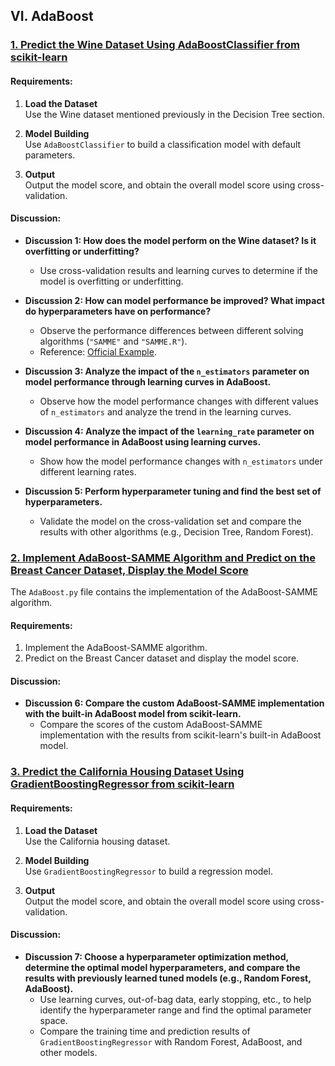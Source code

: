 ## VI. AdaBoost

### [1. Predict the Wine Dataset Using AdaBoostClassifier from scikit-learn](ML6_1.ipynb)

#### Requirements:

1. **Load the Dataset**  
   Use the Wine dataset mentioned previously in the Decision Tree section.

2. **Model Building**  
   Use `AdaBoostClassifier` to build a classification model with default parameters.

3. **Output**  
   Output the model score, and obtain the overall model score using cross-validation.

#### Discussion:

- **Discussion 1: How does the model perform on the Wine dataset? Is it overfitting or underfitting?**  
   - Use cross-validation results and learning curves to determine if the model is overfitting or underfitting.

- **Discussion 2: How can model performance be improved? What impact do hyperparameters have on performance?**  
   - Observe the performance differences between different solving algorithms (`"SAMME"` and `"SAMME.R"`).  
   - Reference: [Official Example](https://scikit-learn.org/stable/auto_examples/ensemble/plot_adaboost_hastie_10_2.html#sphx-glr-auto-examples-ensemble-plot-adaboost-hastie-10-2-py).

- **Discussion 3: Analyze the impact of the `n_estimators` parameter on model performance through learning curves in AdaBoost.**  
   - Observe how the model performance changes with different values of `n_estimators` and analyze the trend in the learning curves.

- **Discussion 4: Analyze the impact of the `learning_rate` parameter on model performance in AdaBoost using learning curves.**  
   - Show how the model performance changes with `n_estimators` under different learning rates.

- **Discussion 5: Perform hyperparameter tuning and find the best set of hyperparameters.**  
   - Validate the model on the cross-validation set and compare the results with other algorithms (e.g., Decision Tree, Random Forest).

### [2. Implement AdaBoost-SAMME Algorithm and Predict on the Breast Cancer Dataset, Display the Model Score](ML6_2.ipynb)

The `AdaBoost.py` file contains the implementation of the AdaBoost-SAMME algorithm.

#### Requirements:

1. Implement the AdaBoost-SAMME algorithm.
2. Predict on the Breast Cancer dataset and display the model score.

#### Discussion:

- **Discussion 6: Compare the custom AdaBoost-SAMME implementation with the built-in AdaBoost model from scikit-learn.**  
   - Compare the scores of the custom AdaBoost-SAMME implementation with the results from scikit-learn's built-in AdaBoost model.

### [3. Predict the California Housing Dataset Using GradientBoostingRegressor from scikit-learn](ML6_3.ipynb)

#### Requirements:

1. **Load the Dataset**  
   Use the California housing dataset.

2. **Model Building**  
   Use `GradientBoostingRegressor` to build a regression model.

3. **Output**  
   Output the model score, and obtain the overall model score using cross-validation.

#### Discussion:

- **Discussion 7: Choose a hyperparameter optimization method, determine the optimal model hyperparameters, and compare the results with previously learned tuned models (e.g., Random Forest, AdaBoost).**  
   - Use learning curves, out-of-bag data, early stopping, etc., to help identify the hyperparameter range and find the optimal parameter space.  
   - Compare the training time and prediction results of `GradientBoostingRegressor` with Random Forest, AdaBoost, and other models.
